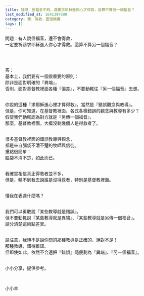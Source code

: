 ```yaml
---
title: 發問：信福音不夠，還要求耶穌進你心才得救，這算不算另一個福音？
last_modified_at: 1641397800
category: 罪、得救、因信稱義
tags: []
---
```


<p>問題：有人說信福音，還不會得救，<br>
一定要祈禱求耶穌進入你心才得救。這算不算另一個福音？</p>

<p>&nbsp;</p>

<p><br>
答：<br>
基本上，我們要有一個很重要的原則：<br>
除非是面對明確的『異端』，<br>
否則，面對基督教裡面各種『偏差』，不要動輒往『另一個福音』去想。</p>

<p><br>
你說的這種『求耶穌進心裡才算得救』，當然是『錯誤觀念與教導』。<br>
但是，你可知道，在基督教裡面，各式各樣錯誤的觀念與教導有多少？<br>
假使我們動輒認為對方就是『另傳一個福音』，<br>
那麼，基督教裡面，大概沒剩幾個人是得救者了。</p>

<p><br>
很多基督教裡面的錯誤教導與觀念，<br>
都是來自腦袋不清不楚的牧師與信徒。<br>
重點很簡單：<br>
腦袋不清不楚，如此而已。</p>

<p><br>
我確實相信真正得救者並不多，<br>
但是，輪不到我去說誰是沒得救者，特別是基督教裡面。</p>

<p><br>
懂我在表達什麼嗎？</p>

<p><br>
我們可以勇敢說『某些教導就是錯誤』，<br>
但不要動輒說『某些教導就是異端』、『某些教導就是另傳一個福音』。<br>
請分清楚這兩點差異。<br>
&nbsp;</p>

<p>請注意，我絕不是說你問的那種教導是正確的，絕對不是！<br>
那種教導，錯得離譜。<br>
但即使如此，依然不合適把『錯誤』隨便劃為『異端』、『另一個福音』。</p>

<p><br>
小小分享，提供參考。</p>

<p>&nbsp;</p>

<p>小小羊</p>

<p>&nbsp;</p>

